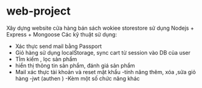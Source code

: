 # web-project
Xây dựng website cửa hàng bán sách wokiee storestore sử dụng Nodejs + Express + Mongoose
Các kỹ thuật sử dụng: 
- Xác thực send mail  bằng Passport
- Giỏ hàng sử dụng localStorage, sync cart từ session vào DB của user
- TÌm kiếm , lọc sản phẩm
- hiển thị thông tin sản phẩm, đánh giá sản phẩm
- Mail xác thực tài khoản và reset mật khẩu
-tính năng thêm, xóa ,sửa giỏ hàng 
-jwt (authen )
-Kèm một số chức năng khác
